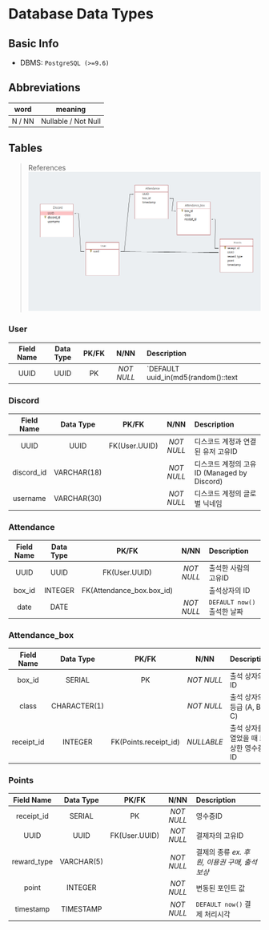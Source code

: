 # Database Data Types

## Basic Info
- DBMS: `PostgreSQL (>=9.6)`

## Abbreviations
word | meaning
:---:|:------:
N / NN | Nullable / Not Null

## Tables
> References
![](assets/Database-Structure.PNG)

### User
| Field Name | Data Type | PK/FK | N/NN | Description |
|:----------:|:---------:|:-----:|:----:|:------------|
UUID | UUID | PK | *NOT NULL* | `DEFAULT uuid_in(md5(random()::text || now()::text)::cstring)` 팀 크레센도에서 일괄 관리하는 유저 고유ID

### Discord
| Field Name | Data Type | PK/FK | N/NN | Description |
|:----------:|:---------:|:-----:|:----:|:------------|
UUID | UUID | FK(User.UUID) | *NOT NULL* | 디스코드 계정과 연결된 유저 고유ID
discord_id | VARCHAR(18) | | *NOT NULL* | 디스코드 계정의 고유ID (Managed by Discord)
username | VARCHAR(30) | | *NOT NULL* | 디스코드 계정의 글로벌 닉네임

### Attendance
| Field Name | Data Type | PK/FK | N/NN | Description |
|:----------:|:---------:|:-----:|:----:|:------------|
UUID | UUID | FK(User.UUID) | *NOT NULL* | 출석한 사람의 고유ID
box_id | INTEGER | FK(Attendance_box.box_id) | | 출석상자의 ID
date | DATE | | *NOT NULL* | `DEFAULT now()` 출석한 날짜

### Attendance_box
| Field Name | Data Type | PK/FK | N/NN | Description |
|:----------:|:---------:|:-----:|:----:|:------------|
box_id | SERIAL | PK | *NOT NULL* | 출석 상자의 ID 
class | CHARACTER(1) | | *NOT NULL* | 출석 상자의 등급 (A, B, C)
receipt_id | INTEGER | FK(Points.receipt_id) | *NULLABLE* | 출석 상자를 열었을 때 보상한 영수증 ID

### Points
| Field Name | Data Type | PK/FK | N/NN | Description |
|:----------:|:---------:|:-----:|:----:|:------------|
receipt_id | SERIAL | PK | *NOT NULL* | 영수증ID
UUID | UUID | FK(User.UUID) | *NOT NULL* | 결제자의 고유ID
reward_type | VARCHAR(5) | | *NOT NULL* | 결제의 종류 *ex. 후원, 이용권 구매, 출석 보상*
point | INTEGER | | *NOT NULL* | 변동된 포인트 값
timestamp | TIMESTAMP | | *NOT NULL* | `DEFAULT now()` 결제 처리시각
